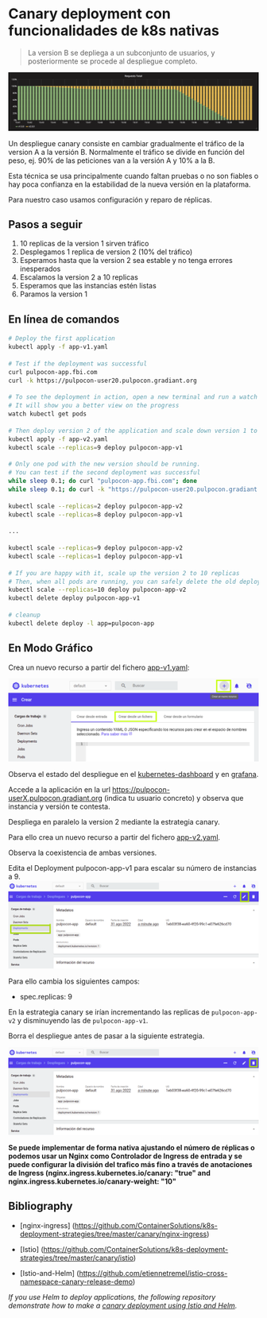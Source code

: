Canary deployment con funcionalidades de k8s nativas
=================

> La version B se depliega a un subconjunto de usuarios, y posteriormente se procede al despliegue completo.

![kubernetes canary deployment](grafana-canary.png)

Un despliegue canary consiste en cambiar gradualmente el tráfico de la version A a la versión B. 
Normalmente el tráfico se divide en función del peso, ej. 90% de las peticiones van a la versión A y 10% a la B.

Esta técnica se usa principalmente cuando faltan pruebas o no son fiables o hay poca confianza en la estabilidad de la nueva versión en la plataforma.

Para nuestro caso usamos configuración y reparo de réplicas. 

## Pasos a seguir

1. 10 replicas de la version 1 sirven tráfico
1. Desplegamos 1 replica de version 2 (10% del tráfico)
1. Esperamos hasta que la version 2 sea estable y no tenga errores inesperados
1. Escalamos la version 2 a 10 replicas
1. Esperamos que las instancias estén listas
1. Paramos la version 1

## En línea de comandos

```bash
# Deploy the first application
kubectl apply -f app-v1.yaml

# Test if the deployment was successful
curl pulpocon-app.fbi.com
curl -k https://pulpocon-user20.pulpocon.gradiant.org

# To see the deployment in action, open a new terminal and run a watch command.
# It will show you a better view on the progress
watch kubectl get pods

# Then deploy version 2 of the application and scale down version 1 to 9 replicas at same time
kubectl apply -f app-v2.yaml
kubectl scale --replicas=9 deploy pulpocon-app-v1

# Only one pod with the new version should be running.
# You can test if the second deployment was successful
while sleep 0.1; do curl "pulpocon-app.fbi.com"; done
while sleep 0.1; do curl -k "https://pulpocon-user20.pulpocon.gradiant.org"; done

kubectl scale --replicas=2 deploy pulpocon-app-v2
kubectl scale --replicas=8 deploy pulpocon-app-v1

...

kubectl scale --replicas=9 deploy pulpocon-app-v2
kubectl scale --replicas=1 deploy pulpocon-app-v1

# If you are happy with it, scale up the version 2 to 10 replicas
# Then, when all pods are running, you can safely delete the old deployment
kubectl scale --replicas=10 deploy pulpocon-app-v2
kubectl delete deploy pulpocon-app-v1

# cleanup
kubectl delete deploy -l app=pulpocon-app

```
## En Modo Gráfico

Crea un nuevo recurso a partir del fichero [app-v1.yaml](app-v1.yaml):

![crear_recurso](../crear_recurso.png)

Observa el estado del despliegue en el [kubernetes-dashboard](https://kubernetes-dashboard.pulpocon.gradiant.org) y en [grafana](https://grafana.pulpocon.gradiant.org).


Accede a la aplicación en la url https://pulpocon-userX.pulpocon.gradiant.org (indica tu usuario concreto) y observa que instancia y versión te contesta.

Despliega en paralelo la version 2 mediante la estrategia canary.

Para ello crea un nuevo recurso a partir del fichero [app-v2.yaml](app-v2.yaml).

Observa la coexistencia de ambas versiones.

Edita el Deployment pulpocon-app-v1 para escalar su número de instancias a 9.
![editar](../editar.png)

Para ello cambia los siguientes campos:

 - spec.replicas: 9

En la estrategia canary se irían incrementando las replicas de `pulpocon-app-v2` y disminuyendo las de `pulpocon-app-v1`.

Borra el despliegue antes de pasar a la siguiente estrategia.

![borrar](../borrar.png)

**Se puede implementar de forma nativa ajustando el número de réplicas o podemos usar un Nginx como Controlador de Ingress de entrada y se puede configurar la división del trafico más fino a través de anotaciones de Ingress (nginx.ingress.kubernetes.io/canary: "true" and nginx.ingress.kubernetes.io/canary-weight: "10"**

## Bibliography

- [nginx-ingress] (https://github.com/ContainerSolutions/k8s-deployment-strategies/tree/master/canary/nginx-ingress)

- [Istio] (https://github.com/ContainerSolutions/k8s-deployment-strategies/tree/master/canary/istio)

- [Istio-and-Helm] (https://github.com/etiennetremel/istio-cross-namespace-canary-release-demo)

*If you use Helm to deploy applications, the following repository demonstrate how to make a [canary deployment using Istio and
Helm](https://github.com/etiennetremel/istio-cross-namespace-canary-release-demo).*
